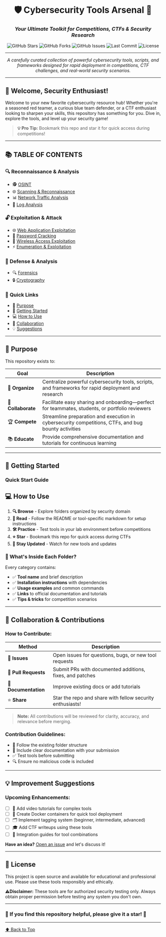 <div align="center">

# 🛡️ Cybersecurity Tools Arsenal 🔐

### *Your Ultimate Toolkit for Competitions, CTFs & Security Research*

![GitHub Stars](https://img.shields.io/github/stars/Daulis-G/Cybersecurity-Tools?style=social)
![GitHub Forks](https://img.shields.io/github/forks/Daulis-G/Cybersecurity-Tools?style=social)
![GitHub Issues](https://img.shields.io/github/issues/Daulis-G/Cybersecurity-Tools)
![Last Commit](https://img.shields.io/github/last-commit/Daulis-G/Cybersecurity-Tools)
![License](https://img.shields.io/badge/license-MIT-blue.svg)

---

*A carefully curated collection of powerful cybersecurity tools, scripts, and frameworks designed for rapid deployment in competitions, CTF challenges, and real-world security scenarios.*

</div>

---

## 👋 Welcome, Security Enthusiast!

Welcome to your new favorite cybersecurity resource hub! Whether you're a seasoned red teamer, a curious blue team defender, or a CTF enthusiast looking to sharpen your skills, this repository has something for you. Dive in, explore the tools, and level up your security game!

> **💡 Pro Tip:** Bookmark this repo and star it for quick access during competitions!

---

## 📚 TABLE OF CONTENTS

### 🔍 **Reconnaissance & Analysis**
- 🕵️ [OSINT](OSINT/)
- 🌐 [Scanning & Reconnaissance](Scanning%20%26%20Reconnaissance/)
- 📊 [Network Traffic Analysis](Network%20Traffic%20Analysis/)
- 📝 [Log Analysis](Log%20Analysis/)

### 🔓 **Exploitation & Attack**
- 🌐 [Web Application Exploitation](Web%20Application%20Exploitation/)
- 🔑 [Password Cracking](Password%20Cracking/)
- 📡 [Wireless Access Exploitation](Wireless%20Access%20Exploitation/)
- ⚡ [Enumeration & Exploitation](Enumeration%20%26%20Exploitation/)

### 🔐 **Defense & Analysis**
- 🔍 [Forensics](Forensics/)
- 🔒 [Cryptography](Cryptography/)

### 🎯 **Quick Links**
- 📌 [Purpose](#-purpose)
- 🚀 [Getting Started](#-getting-started)
- 💻 [How to Use](#-how-to-use)
- 🤝 [Collaboration](#-collaboration--contributions)
- 💡 [Suggestions](#-improvement-suggestions)

---

## 🎯 Purpose

This repository exists to:

| Goal | Description |
|---|---|
| 🍏 **Organize** | Centralize powerful cybersecurity tools, scripts, and frameworks for rapid deployment and research |
| 🤝 **Collaborate** | Facilitate easy sharing and onboarding—perfect for teammates, students, or portfolio reviewers |
| 🏆 **Compete** | Streamline preparation and execution in cybersecurity competitions, CTFs, and bug bounty activities |
| 📚 **Educate** | Provide comprehensive documentation and tutorials for continuous learning |

---

## 🚀 Getting Started

### Quick Start Guide

## 💻 How to Use

1. **🔍 Browse** - Explore folders organized by security domain
2. **📖 Read** - Follow the README or tool-specific markdown for setup instructions
3. **🛠️ Practice** - Test tools in your lab environment before competitions
4. **⭐ Star** - Bookmark this repo for quick access during CTFs
5. **🔄 Stay Updated** - Watch for new tools and updates


### 📂 What's Inside Each Folder?

Every category contains:

- ✅ **Tool name** and brief description
- ✅ **Installation instructions** with dependencies
- ✅ **Usage examples** and common commands
- ✅ **Links** to official documentation and tutorials
- ✅ **Tips & tricks** for competition scenarios

---

## 🤝 Collaboration & Contributions


### How to Contribute:

| Method | Description |
|---|---|
| 🐛 **Issues** | Open issues for questions, bugs, or new tool requests |
| 🔀 **Pull Requests** | Submit PRs with documented additions, fixes, and patches |
| 📝 **Documentation** | Improve existing docs or add tutorials |
| ⭐ **Share** | Star the repo and share with fellow security enthusiasts! |

> **Note:** All contributions will be reviewed for clarity, accuracy, and relevance before merging.

### Contribution Guidelines:

- 📌 Follow the existing folder structure
- 📝 Include clear documentation with your submission
- ✅ Test tools before submitting
- 🔍 Ensure no malicious code is included

---

## 💡 Improvement Suggestions

### Upcoming Enhancements:

- [ ] 🎥 Add video tutorials for complex tools
- [ ] 🐳 Create Docker containers for quick tool deployment
- [ ] 🗂️ Implement tagging system (beginner, intermediate, advanced)
- [ ] 🎓 Add CTF writeups using these tools
- [ ] 🔗 Integration guides for tool combinations

**Have an idea?** [Open an issue](https://github.com/Daulis-G/Cybersecurity-Tools/issues/new) and let's discuss it!

---

## 📜 License

This project is open source and available for educational and professional use. Please use these tools responsibly and ethically.

⚠️**Disclaimer:** These tools are for authorized security testing only. Always obtain proper permission before testing any system you don't own.

---

### 🌟 If you find this repository helpful, please give it a star! 🌟

---

[⬆ Back to Top](#%EF%B8%8F-cybersecurity-tools-arsenal-)
